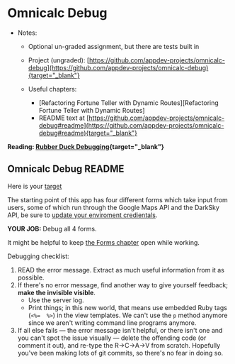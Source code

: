 # Omnicalc Debug

- Notes:

  - Optional un-graded assignment, but there are tests built in

  - Project (ungraded): [https://github.com/appdev-projects/omnicalc-debug](https://github.com/appdev-projects/omnicalc-debug){target="_blank"}

  - Useful chapters:
    - [Refactoring Fortune Teller with Dynamic Routes][Refactoring Fortune Teller with Dynamic Routes]
    - README text at [https://github.com/appdev-projects/omnicalc-debug#readme](https://github.com/appdev-projects/omnicalc-debug#readme){target="_blank"}

**Reading: [Rubber Duck Debugging](https://www.thoughtfulcode.com/rubber-duck-debugging-psychology/){target="_blank"}**

## Omnicalc Debug README

Here is your [target](https://omnicalc-debug.matchthetarget.com/) 

The starting point of this app has four different forms which take input from users, some of which run through the Google Maps API and the DarkSky API, be sure to [update your enviroment credientals](https://chapters.firstdraft.com/chapters/792).  

<strong>YOUR JOB:</strong> Debug all 4 forms.

It might be helpful to keep [the Forms chapter](https://chapters.firstdraft.com/chapters/881) open while working.

Debugging checklist:

 1. READ the error message. Extract as much useful information from it as possible.
 2. If there's no error message, find another way to give yourself feedback; **make the invisible visible**.
    - Use the server log.
    - Print things; in this new world, that means use embedded Ruby tags (`<%=  %>`) in the view templates. We can't use the `p` method anymore since we aren't writing command line programs anymore.
 3. If all else fails — the error message isn't helpful, or there isn't one and you can't spot the issue visually — delete the offending code (or comment it out), and re-type the R→C→A→V from scratch. Hopefully you've been making lots of git commits, so there's no fear in doing so.